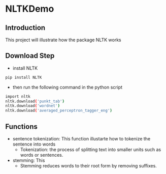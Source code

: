 # NLTKDemo
## Introduction
This project will illustrate how the package NLTK works
## Download Step
- install NLTK
```sh
pip install NLTK
```

- then run the following command in the python script
```sh
import nltk
nltk.download('punkt_tab')
nltk.download('wordnet')
nltk.download('averaged_perceptron_tagger_eng')
```

## Functions
- sentence tokenization: This function illustarte how to tokenize the sentence into words
    - Tokenization: the process of splitting text into smaller units such as words or sentences.
- stemming: This 
    - Stemming reduces words to their root form by removing suffixes.